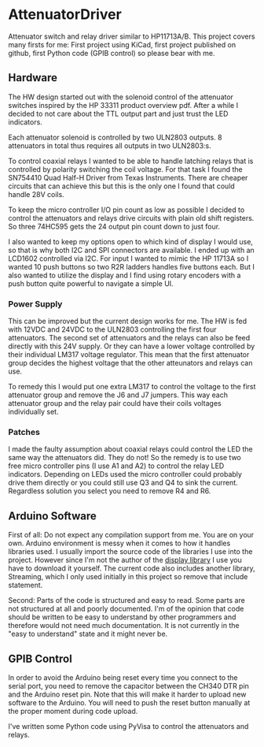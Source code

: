 # AttenuatorDriver
Attenuator switch and relay driver similar to HP11713A/B. This project covers many firsts for me: First project using KiCad, first project published on github, first Python code (GPIB control) so please bear with me.

## Hardware
The HW design started out with the solenoid control of the attenuator switches inspired by the HP 33311 product overview pdf. After a while I decided to not care about the TTL output part and just trust the LED indicators.

Each attenuator solenoid is controlled by two ULN2803 outputs. 8 attenuators in total thus requires all outputs in two ULN2803:s.

To control coaxial relays I wanted to be able to handle latching relays that is controlled by polarity switching the coil voltage. For that task I found the SN754410 Quad Half-H Driver from Texas Instruments. There are cheaper circuits that can achieve this but this is the only one I found that could handle 28V coils.

To keep the micro controller I/O pin count as low as possible I decided to control the attenuators and relays drive circuits with plain old shift registers. So three 74HC595 gets the 24 output pin count down to just four.

I also wanted to keep my options open to which kind of display I would use, so that is why both I2C and SPI connectors are available. I ended up with an LCD1602 controlled via I2C. For input I wanted to mimic the HP 11713A so I wanted 10 push buttons so two R2R ladders handles five buttons each. But I also wanted to utilize the display and I find using rotary encoders with a push button quite powerful to navigate a simple UI.

### Power Supply
This can be improved but the current design works for me. The HW is fed with 12VDC and 24VDC to the ULN2803 controlling the first four attenuators. The second set of attenuators and the relays can also be feed directly with this 24V supply. Or they can have a lower voltage controlled by their individual LM317 voltage regulator. This mean that the first attenuator group decides the highest voltage that the other atteunators and relays can use.

To remedy this I would put one extra LM317 to control the voltage to the first attenuator group and remove the J6 and J7 jumpers. This way each attenuator group and the relay pair could have their coils voltages individually set.

### Patches
I made the faulty assumption about coaxial relays could control the LED the same way the attenuators did. They do not! So the remedy is to use two free micro controller pins (I use A1 and A2) to control the relay LED indicators. Depending on LEDs used the micro controller could probably drive them directly or you could still use Q3 and Q4 to sink the current. Regardless solution you select you need to remove R4 and R6.

## Arduino Software
First of all: Do not expect any compilation support from me. You are on your own. Arduino environment is messy when it comes to how it handles libraries used. I usually import the source code of the libraries I use into the project. However since I'm not the author of the [display library] I use you have to download it yourself. The current code also includes another library, Streaming, which I only used initially in this project so remove that include statement.

Second: Parts of the code is structured and easy to read. Some parts are not structured at all and poorly documented. I'm of the opinion that code should be written to be easy to understand by other programmers and therefore would not need much documentation. It is not currently in the "easy to understand" state and it might never be.

## GPIB Control
In order to avoid the Arduino being reset every time you connect to the serial port, you need to remove the capacitor between the CH340 DTR pin and the Arduino reset pin. Note that this will make it harder to upload new software to the Arduino. You will need to push the reset button manually at the proper moment during code upload.

I've written some Python code using PyVisa to control the attenuators and relays.

[display library]:       http://www.mathertel.de/Arduino/LiquidCrystal_PCF8574.aspx


